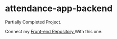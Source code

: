 # attendance-app-backend

Partially Completed Project.

Connect my [Front-end Repository ](https://github.com/damletanmay/attendance-app-frontend) With this one.
